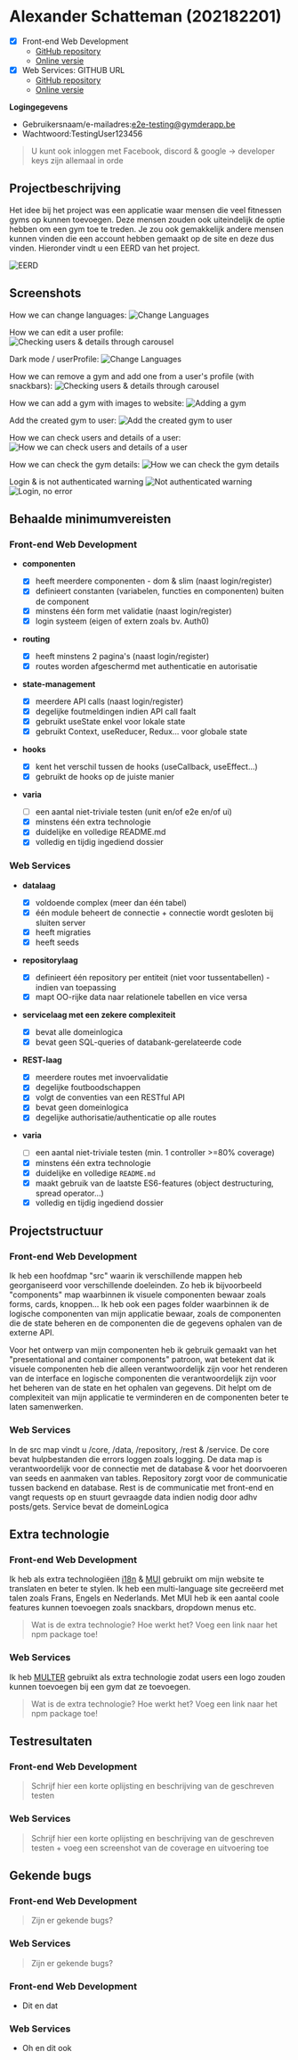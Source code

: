 # Alexander Schatteman (202182201)

- [x] Front-end Web Development
  - [GitHub repository](https://github.com/Web-IV/2223-frontendweb-LexDarcoz)
  - [Online versie](https://gymder.onrender.com)
- [x] Web Services: GITHUB URL
  - [GitHub repository](https://github.com/Web-IV/2223-webservices-LexDarcoz)
  - [Online versie](https://gymderbackend.onrender.com)

**Logingegevens**

- Gebruikersnaam/e-mailadres:e2e-testing@gymderapp.be
- Wachtwoord:TestingUser123456

> U kunt ook inloggen met Facebook, discord & google -> developer keys zijn allemaal in orde

## Projectbeschrijving

Het idee bij het project was een applicatie waar mensen die veel fitnessen gyms op kunnen toevoegen. Deze mensen zouden ook uiteindelijk de optie hebben om een gym toe te treden. Je zou ook gemakkelijk andere mensen kunnen vinden die een account hebben gemaakt op de site en deze dus vinden. Hieronder vindt u een EERD van het project.

![EERD](https://i.gyazo.com/2855788c0a026da6b6136af1c67041f7.png "EERD")

## Screenshots

How we can change languages:
![Change Languages](https://i.gyazo.com/3125373641e5af3beae18b857ad6664e.gif "Change Languages")

How we can edit a user profile:
![Checking users & details through carousel](https://i.gyazo.com/b454aa05ba87269463d954f1581706cc.gif "Check users through carousel")

Dark mode / userProfile:
![Change Languages](https://i.gyazo.com/c2ea1ff223a1e836a844b19fee976186.gif "Change Languages")

How we can remove a gym and add one from a user's profile (with snackbars):
![Checking users & details through carousel](https://i.gyazo.com/feab2841684e895d1d3816282fd72ab1.gif "Check users through carousel")

How we can add a gym with images to website:
![Adding a gym](https://i.gyazo.com/10dcf3addded47695e64db0335c2d65d.gif "Adding gym")

Add the created gym to user:
![Add the created gym to user](https://i.gyazo.com/05cb8fd63b59b78cb39b16d49738d96a.gif "Add the created gym to user")

How we can check users and details of a user:
![How we can check users and details of a user](https://i.gyazo.com/754dc751ec501228bdc07f54575d87d3.gif "How we can check users and details of a user")

How we can check the gym details:
![How we can check the gym details](https://i.gyazo.com/17f8c6f71a2427f3639162b1cbd1c2df.gif "How we can check the gym details")

Login & is not authenticated warning
![Not authenticated warning](https://i.gyazo.com/703c39041236e333f4af39a7d15b9e76.gif "Not authenticated warning")
![Login, no error](https://i.gyazo.com/6583937fc96921f320cca113c7fb6bbd.gif "Login, no error")

## Behaalde minimumvereisten

### Front-end Web Development

- **componenten**

  - [x] heeft meerdere componenten - dom & slim (naast login/register)
  - [x] definieert constanten (variabelen, functies en componenten) buiten de component
  - [x] minstens één form met validatie (naast login/register)
  - [x] login systeem (eigen of extern zoals bv. Auth0)
        <br />

- **routing**

  - [x] heeft minstens 2 pagina's (naast login/register)
  - [x] routes worden afgeschermd met authenticatie en autorisatie
        <br />

- **state-management**

  - [x] meerdere API calls (naast login/register)
  - [x] degelijke foutmeldingen indien API call faalt
  - [x] gebruikt useState enkel voor lokale state
  - [x] gebruikt Context, useReducer, Redux… voor globale state
        <br />

- **hooks**

  - [x] kent het verschil tussen de hooks (useCallback, useEffect…)
  - [x] gebruikt de hooks op de juiste manier
        <br />

- **varia**
  - [ ] een aantal niet-triviale testen (unit en/of e2e en/of ui)
  - [x] minstens één extra technologie
  - [x] duidelijke en volledige README.md
  - [x] volledig en tijdig ingediend dossier

### Web Services

- **datalaag**

  - [x] voldoende complex (meer dan één tabel)
  - [x] één module beheert de connectie + connectie wordt gesloten bij sluiten server
  - [x] heeft migraties
  - [x] heeft seeds
        <br />

- **repositorylaag**

  - [x] definieert één repository per entiteit (niet voor tussentabellen) - indien van toepassing
  - [x] mapt OO-rijke data naar relationele tabellen en vice versa
        <br />

- **servicelaag met een zekere complexiteit**

  - [x] bevat alle domeinlogica
  - [x] bevat geen SQL-queries of databank-gerelateerde code
        <br />

- **REST-laag**

  - [x] meerdere routes met invoervalidatie
  - [x] degelijke foutboodschappen
  - [x] volgt de conventies van een RESTful API
  - [x] bevat geen domeinlogica
  - [x] degelijke authorisatie/authenticatie op alle routes
        <br />

- **varia**
  - [ ] een aantal niet-triviale testen (min. 1 controller >=80% coverage)
  - [x] minstens één extra technologie
  - [x] duidelijke en volledige `README.md`
  - [x] maakt gebruik van de laatste ES6-features (object destructuring, spread operator...)
  - [x] volledig en tijdig ingediend dossier

## Projectstructuur

### Front-end Web Development

Ik heb een hoofdmap "src" waarin ik verschillende mappen heb georganiseerd voor verschillende doeleinden. Zo heb ik bijvoorbeeld "components" map waarbinnen ik visuele componenten bewaar zoals forms, cards, knoppen... Ik heb ook een pages folder waarbinnen ik de logische componenten van mijn applicatie bewaar, zoals de componenten die de state beheren en de componenten die de gegevens ophalen van de externe API.

Voor het ontwerp van mijn componenten heb ik gebruik gemaakt van het "presentational and container components" patroon, wat betekent dat ik visuele componenten heb die alleen verantwoordelijk zijn voor het renderen van de interface en logische componenten die verantwoordelijk zijn voor het beheren van de state en het ophalen van gegevens. Dit helpt om de complexiteit van mijn applicatie te verminderen en de componenten beter te laten samenwerken.

### Web Services

In de src map vindt u /core, /data, /repository, /rest & /service. De core bevat hulpbestanden die errors loggen zoals logging. De data map is verantwoordelijk voor de connectie met de database & voor het doorvoeren van seeds en aanmaken van tables. Repository zorgt voor de communicatie tussen backend en database. Rest is de communicatie met front-end en vangt requests op en stuurt gevraagde data indien nodig door adhv posts/gets. Service bevat de domeinLogica

## Extra technologie

### Front-end Web Development

Ik heb als extra technologiëen [i18n](https://www.npmjs.com/package/i18n) & [MUI](https://mui.com/material-ui/getting-started/installation/) gebruikt om mijn website te translaten en beter te stylen. Ik heb een multi-language site gecreëerd met talen zoals Frans, Engels en Nederlands. Met MUI heb ik een aantal coole features kunnen toevoegen zoals snackbars, dropdown menus etc.

> Wat is de extra technologie? Hoe werkt het? Voeg een link naar het npm package toe!

### Web Services

Ik heb [MULTER](https://www.npmjs.com/package/multer) gebruikt als extra technologie zodat users een logo zouden kunnen toevoegen bij een gym dat ze toevoegen. 

> Wat is de extra technologie? Hoe werkt het? Voeg een link naar het npm package toe!

## Testresultaten

### Front-end Web Development

> Schrijf hier een korte oplijsting en beschrijving van de geschreven testen

### Web Services

> Schrijf hier een korte oplijsting en beschrijving van de geschreven testen + voeg een screenshot van de coverage en uitvoering toe

## Gekende bugs

### Front-end Web Development

> Zijn er gekende bugs?

### Web Services

> Zijn er gekende bugs?

### Front-end Web Development

- Dit en dat

### Web Services

- Oh en dit ook
